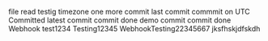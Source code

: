 file read
testig timezone
one more commit
last commit
commmit on UTC
Committed
latest commit
commit done
demo commit
commit done
Webhook test1234
Testing12345
WebhookTesting22345667
jksfhskjdfskdh
